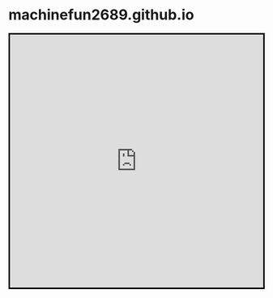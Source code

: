 # machinefun2689.github.io
<!DOCTYPE html>
<body>
  <iframe width="500" height="500" style="border:3px solid black; margin:auto; display:block" frameborder="0" src="https://crosswordlabs.com/embed/very-easy-crossword-8"></iframe>
</body>
